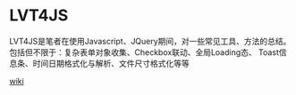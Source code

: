 # LVT4JS

LVT4JS是笔者在使用Javascript、JQuery期间，对一些常见工具、方法的总结。包括但不限于：复杂表单对象收集、Checkbox联动、全局Loading态、 Toast信息条、时间日期格式化与解析、文件尺寸格式化等等

[wiki](https://lvq410.github.io/LVT4JS/index.html)